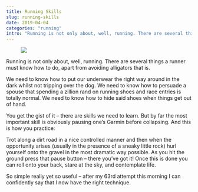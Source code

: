 ```yaml
---
title: Running Skills
slug: running-skills
date: 2019-04-04
categories: "running"
intro: "Running is not only about, well, running. There are several things a runner must know how to do, apart from avoiding alligators that is."
---
```


<figure class="wp-block-image"><img src="https://res.cloudinary.com/dy6grlu8z/image/upload/v1558866438/ef7mirrk4smcsoqf9rle.jpg"/></figure>

<p>Running is not only about, well, running. There are several things a runner must know how to do, apart from avoiding alligators that is.</p>

<p> We need to know how to put our underwear the right way around in the dark whilst not tripping over the dog.  We need to know how to persuade a spouse that spending a zillion rand on running shoes and race entries is totally normal. We need to know how to hide said shoes when things get out of hand.</p>

<p>You get the gist of it – there are skills we need to learn. But by far the most important skill is obviously pausing one’s Garmin before collapsing.  And this is how you practice:</p>

<p>Trot along a dirt road in a nice controlled manner and then when the opportunity arises (usually in the presence of a sneaky little rock) hurl yourself onto the gravel in the most dramatic way possible. As you hit the ground press that pause button – there you’ve got it! Once this is done you can roll onto your back, stare at the sky, and contemplate life.</p>

<p>So simple really yet so useful – after my 63rd attempt this morning I can confidently say that I now have the right technique.</p>

<p></p>
